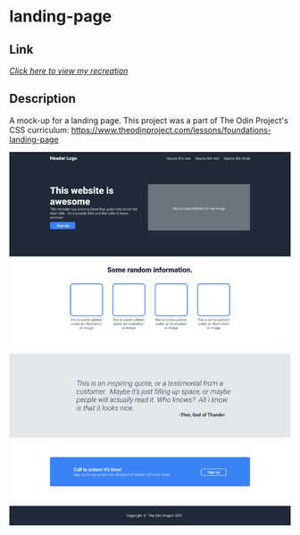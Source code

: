 # landing-page

## Link
_[Click here to view my recreation](https://robertrish.github.io/landing-page/)_

## Description
A mock-up for a landing page.  This project was a part of The Odin Project's CSS curriculum: https://www.theodinproject.com/lessons/foundations-landing-page

![screenshot](landing-page.png)